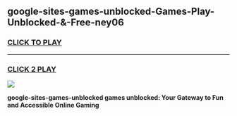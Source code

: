 
## google-sites-games-unblocked-Games-Play-Unblocked-&-Free-ney06
<h3>
<a href="https://premium76.site?title=google-sites-games-unblocked&ref=24A">CLICK TO PLAY</a></h3>
<hr>

<h3>
<a href="https://premium76.site?title=google-sites-games-unblocked&ref=24A">CLICK 2 PLAY</a>
  
</h3>

<a href="https://premium76.site?title=google-sites-games-unblocked&ref=24A"><img src="https://clearcache.store/games.png"></a>


**google-sites-games-unblocked games unblocked: Your Gateway to Fun and Accessible Online Gaming**
